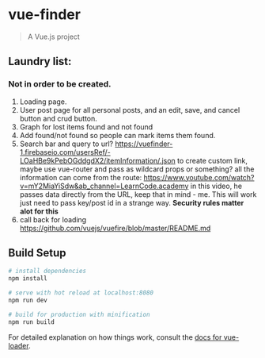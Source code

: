 # vue-finder

> A Vue.js project

## Laundry list:
### Not in order to be created. 
1. Loading page.
2. User post page for all personal posts, and an edit, save, and cancel button and crud button. 
3. Graph for lost items found and not found
4. Add found/not found so people can mark items them found. 
5. Search bar and query to url? https://vuefinder-1.firebaseio.com/usersRef/-LOaHBe9kPebOGddgdX2/itemInformation/.json to create custom link, maybe use vue-router and pass as wildcard props or something? all the information can come from the route: https://www.youtube.com/watch?v=mY2MiaYiSdw&ab_channel=LearnCode.academy in this video, he passes data directly from the URL, keep that in mind - me. This will work just need to pass key/post id in a strange way. 
**Security rules matter alot for this**
6. call back for loading https://github.com/vuejs/vuefire/blob/master/README.md

## Build Setup

``` bash
# install dependencies
npm install

# serve with hot reload at localhost:8080
npm run dev

# build for production with minification
npm run build
```

For detailed explanation on how things work, consult the [docs for vue-loader](http://vuejs.github.io/vue-loader).
